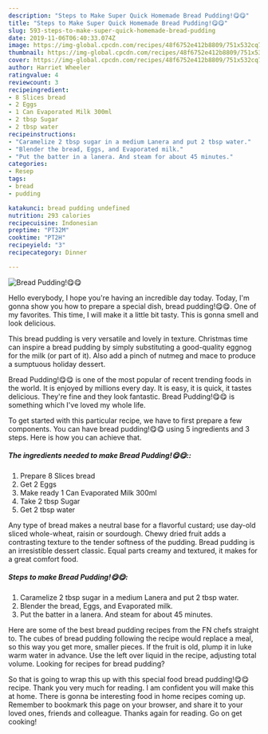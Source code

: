 ```yaml
---
description: "Steps to Make Super Quick Homemade Bread Pudding!😋😋"
title: "Steps to Make Super Quick Homemade Bread Pudding!😋😋"
slug: 593-steps-to-make-super-quick-homemade-bread-pudding
date: 2019-11-06T06:40:33.074Z
image: https://img-global.cpcdn.com/recipes/48f6752e412b8809/751x532cq70/bread-pudding😋😋-recipe-main-photo.jpg
thumbnail: https://img-global.cpcdn.com/recipes/48f6752e412b8809/751x532cq70/bread-pudding😋😋-recipe-main-photo.jpg
cover: https://img-global.cpcdn.com/recipes/48f6752e412b8809/751x532cq70/bread-pudding😋😋-recipe-main-photo.jpg
author: Harriet Wheeler
ratingvalue: 4
reviewcount: 3
recipeingredient:
- 8 Slices bread
- 2 Eggs
- 1 Can Evaporated Milk 300ml
- 2 tbsp Sugar
- 2 tbsp water
recipeinstructions:
- "Caramelize 2 tbsp sugar in a medium Lanera and put 2 tbsp water."
- "Blender the bread, Eggs, and Evaporated milk."
- "Put the batter in a lanera. And steam for about 45 minutes."
categories:
- Resep
tags:
- bread
- pudding

katakunci: bread pudding undefined
nutrition: 293 calories
recipecuisine: Indonesian
preptime: "PT32M"
cooktime: "PT2H"
recipeyield: "3"
recipecategory: Dinner

---
```



![Bread Pudding!😋😋](https://img-global.cpcdn.com/recipes/48f6752e412b8809/751x532cq70/bread-pudding😋😋-recipe-main-photo.jpg)

Hello everybody, I hope you're having an incredible day today. Today, I'm gonna show you how to prepare a special dish, bread pudding!😋😋. One of my favorites. This time, I will make it a little bit tasty. This is gonna smell and look delicious.

This bread pudding is very versatile and lovely in texture. Christmas time can inspire a bread pudding by simply substituting a good-quality eggnog for the milk (or part of it). Also add a pinch of nutmeg and mace to produce a sumptuous holiday dessert.

Bread Pudding!😋😋 is one of the most popular of recent trending foods in the world. It is enjoyed by millions every day. It is easy, it is quick, it tastes delicious. They're fine and they look fantastic. Bread Pudding!😋😋 is something which I've loved my whole life.


To get started with this particular recipe, we have to first prepare a few components. You can have bread pudding!😋😋 using 5 ingredients and 3 steps. Here is how you can achieve that.

##### The ingredients needed to make Bread Pudding!😋😋::

1. Prepare 8 Slices bread
1. Get 2 Eggs
1. Make ready 1 Can Evaporated Milk 300ml
1. Take 2 tbsp Sugar
1. Get 2 tbsp water


Any type of bread makes a neutral base for a flavorful custard; use day-old sliced whole-wheat, raisin or sourdough. Chewy dried fruit adds a contrasting texture to the tender softness of the pudding. Bread pudding is an irresistible dessert classic. Equal parts creamy and textured, it makes for a great comfort food. 

##### Steps to make Bread Pudding!😋😋:

1. Caramelize 2 tbsp sugar in a medium Lanera and put 2 tbsp water.
1. Blender the bread, Eggs, and Evaporated milk.
1. Put the batter in a lanera. And steam for about 45 minutes.


Here are some of the best bread pudding recipes from the FN chefs straight to. The cubes of bread pudding following the recipe would replace a meal, so this way you get more, smaller pieces. If the fruit is old, plump it in luke warm water in advance. Use the left over liquid in the recipe, adjusting total volume. Looking for recipes for bread pudding? 

So that is going to wrap this up with this special food bread pudding!😋😋 recipe. Thank you very much for reading. I am confident you will make this at home. There is gonna be interesting food in home recipes coming up. Remember to bookmark this page on your browser, and share it to your loved ones, friends and colleague. Thanks again for reading. Go on get cooking!
